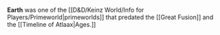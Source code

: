 **Earth** was one of the [[D&D/Keinz World/Info for Players/Primeworld|primeworlds]] that predated the [[Great Fusion]] and the [[Timeline of Atlaax|Ages.]]